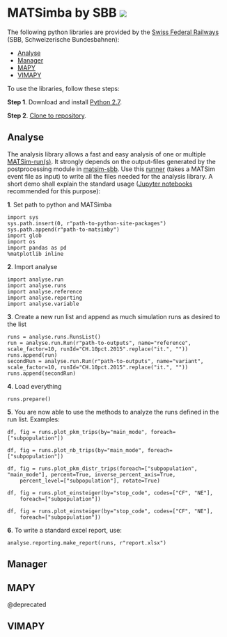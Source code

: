 # MATSimba by SBB [![](https://jitpack.io/v/SchweizerischeBundesbahnen/matsimba.svg)](https://jitpack.io/#SchweizerischeBundesbahnen/matsimba)

The following python libraries are provided by the [Swiss Federal Railways](http://www.sbb.ch/) (SBB, Schweizerische Bundesbahnen):

- [Analyse](#analyse)
- [Manager](#manager)
- [MAPY](#mapy)
- [VIMAPY](#vimapy)

To use the libraries, follow these steps:

 **Step 1**. Download and install [Python 2.7](https://www.python.org/download/releases/2.7/).

 **Step 2**. [Clone to repository](https://github.com/SchweizerischeBundesbahnen/matsim-sbb-extensions.git).

## Analyse <span id="analyse" />

The analysis library allows a fast and easy analysis of one or multiple [MATSim-run(s)](http://www.matsim.org/). It strongly depends on the output-files
generated by the postprocessing module in [matsim-sbb](https://github.com/SchweizerischeBundesbahnen/matsim-sbb). Use this
[runner](https://github.com/SchweizerischeBundesbahnen/matsim-sbb/blob/master/src/main/java/ch/sbb/matsim/analysis/RunSBBPostProcessing.java)
(takes a MATSim event file as input) to write all the files needed for the analysis library. A short demo shall explain the
standard usage ([Jupyter notebooks](http://jupyter.org/) recommended for this purpose):

**1**. Set path to python and MATSimba

```$python
import sys
sys.path.insert(0, r"path-to-python-site-packages")
sys.path.append(r"path-to-matsimby")
import glob
import os
import pandas as pd
%matplotlib inline
```

**2**. Import analyse

```$python
import analyse.run
import analyse.runs
import analyse.reference
import analyse.reporting
import analyse.variable
```

**3**. Create a new run list and append as much simulation runs as desired to the list

```$python
runs = analyse.runs.RunsList()
run = analyse.run.Run(r"path-to-outputs", name="reference", scale_factor=10, runId="CH.10pct.2015".replace("it.", ""))
runs.append(run)
secondRun = analyse.run.Run(r"path-to-outputs", name="variant", scale_factor=10, runId="CH.10pct.2015".replace("it.", ""))
runs.append(secondRun)
```

**4**. Load everything

```$python
runs.prepare()
```

**5**. You are now able to use the methods to analyze the runs defined in the run list. Examples:

```$python
df, fig = runs.plot_pkm_trips(by="main_mode", foreach=["subpopulation"])
```

```$python
df, fig = runs.plot_nb_trips(by="main_mode", foreach=["subpopulation"])
```

```$python
df, fig = runs.plot_pkm_distr_trips(foreach=["subpopulation", "main_mode"], percent=True, inverse_percent_axis=True,
    percent_level=["subpopulation"], rotate=True)
```

```$python
df, fig = runs.plot_einsteiger(by="stop_code", codes=["CF", "NE"],
    foreach=["subpopulation"])
```

```$python
df, fig = runs.plot_einsteiger(by="stop_code", codes=["CF", "NE"],
    foreach=["subpopulation"])
```

**6**. To write a standard excel report, use:

```$python
analyse.reporting.make_report(runs, r"report.xlsx")
```

## Manager <span id="manager" />


## MAPY <span id="mapy" />

@deprecated

## VIMAPY <span id="vimapy" />

